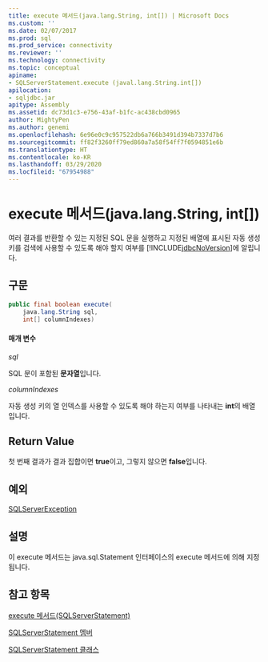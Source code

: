 ```yaml
---
title: execute 메서드(java.lang.String, int[]) | Microsoft Docs
ms.custom: ''
ms.date: 02/07/2017
ms.prod: sql
ms.prod_service: connectivity
ms.reviewer: ''
ms.technology: connectivity
ms.topic: conceptual
apiname:
- SQLServerStatement.execute (javal.lang.String.int[])
apilocation:
- sqljdbc.jar
apitype: Assembly
ms.assetid: dc73d1c3-e756-43af-b1fc-ac438cbd0965
author: MightyPen
ms.author: genemi
ms.openlocfilehash: 6e96e0c9c957522db6a766b3491d394b7337d7b6
ms.sourcegitcommit: ff82f3260ff79ed860a7a58f54ff7f0594851e6b
ms.translationtype: HT
ms.contentlocale: ko-KR
ms.lasthandoff: 03/29/2020
ms.locfileid: "67954988"
---
```

# <a name="execute-method-javalangstring-int"></a>execute 메서드(java.lang.String, int[])

  여러 결과를 반환할 수 있는 지정된 SQL 문을 실행하고 지정된 배열에 표시된 자동 생성 키를 검색에 사용할 수 있도록 해야 할지 여부를 [!INCLUDE[jdbcNoVersion](../../../includes/jdbcnoversion_md.md)]에 알립니다.

## <a name="syntax"></a>구문

```Java
public final boolean execute(
    java.lang.String sql,
    int[] columnIndexes)
```

#### <a name="parameters"></a>매개 변수
*sql*

SQL 문이 포함된 **문자열**입니다.

*columnIndexes*

자동 생성 키의 열 인덱스를 사용할 수 있도록 해야 하는지 여부를 나타내는 **int**의 배열입니다.

## <a name="return-value"></a>Return Value
첫 번째 결과가 결과 집합이면 **true**이고, 그렇지 않으면 **false**입니다.
  
## <a name="exceptions"></a>예외
[SQLServerException](./sqlserverexception-class.md)

## <a name="remarks"></a>설명
이 execute 메서드는 java.sql.Statement 인터페이스의 execute 메서드에 의해 지정됩니다.

## <a name="see-also"></a>참고 항목

[execute 메서드&#40;SQLServerStatement&#41;](./execute-method-sqlserverstatement.md)

[SQLServerStatement 멤버](./sqlserverstatement-members.md)

[SQLServerStatement 클래스](./sqlserverstatement-class.md)
